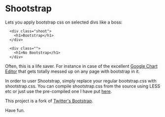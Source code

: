 Shootstrap
==========

Lets you apply bootstrap css on selected divs like a boss:

```
  <div class="shoot">
    <h1>Bootstrap</h1>
  </div>
  
  <div class="">
    <h1>No Bootstrap</h1>
  </div>
```

Often, this is a life saver. For instance in case of the excellent [Google Chart Editor](https://developers.google.com/chart/interactive/docs/drawing_charts?hl=fr#charteditor) that gets totally messed up on any page with bootstrap in it.

In order to user Shootstrap, simply replace your regular bootstrap.css with shootstrap.css. You can compile shootstrap.css from the source using LESS etc or just use the pre-compiled one I have put [here](https://raw.githubusercontent.com/alixedi/bootstrap/master/css/shootstrap.css).

This project is a fork of [Twitter's Bootstrap](https://github.com/twbs/bootstrap/).

Have fun.

